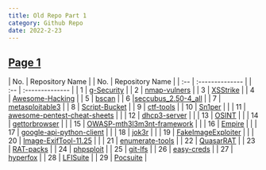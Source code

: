 ```yaml
---
title: Old Repo Part 1
category: Github Repo
date: 2022-2-23
---
```

## [Page 1](https://github.com/orgs/oneplus-x/repositories?page=1)

| No. | Repository Name | | No. | Repository Name |
| :-- | :-------------- | | :-- | :-------------- |
| 1 | [g-Security](https://github.com/oneplus-x/g-Security/archive/refs/heads/master.zip) |
| 2 | [nmap-vulners](https://github.com/oneplus-x/nmap-vulners/archive/refs/heads/master.zip) |
| 3 | [XSStrike](https://github.com/oneplus-x/XSStrike/archive/refs/heads/master.zip) |
| 4 | [Awesome-Hacking](https://github.com/oneplus-x/Awesome-Hacking/archive/refs/heads/master.zip) |
| 5 | [bscan](https://github.com/oneplus-x/bscan/archive/refs/heads/master.zip) |
| 6 |[seccubus_2.50-4_all](https://github.com/oneplus-x/seccubus_2.50-4_all/archive/refs/heads/master.zip) |
| 7 | [metasploitable3](https://github.com/oneplus-x/metasploitable3/archive/refs/heads/master.zip) |
| 8 | [Script-Bucket](https://github.com/oneplus-x/Script-Bucket/archive/refs/heads/master.zip) |
| 9 | [ctf-tools](https://github.com/oneplus-x/ctf-tools/archive/refs/heads/master.zip) |
| 10 | [Sn1per](https://github.com/oneplus-x/Sn1per/archive/refs/heads/master.zip) | |
| 11 | [awesome-pentest-cheat-sheets](https://github.com/oneplus-x/awesome-pentest-cheat-sheets/archive/refs/heads/master.zip) | |
| 12 | [dhcp3-server](https://github.com/oneplus-x/dhcp3-server/archive/refs/heads/master.zip) | |
| 13 | [OSINT](https://github.com/oneplus-x/OSINT/archive/refs/heads/master.zip) | |
| 14 | [gettorbrowser](https://github.com/oneplus-x/gettorbrowser/archive/refs/heads/master.zip) | |
| 15 | [OWASP-mth3l3m3nt-framework](https://github.com/oneplus-x/OWASP-mth3l3m3nt-framework/archive/refs/heads/master.zip) | |
| 16 | [Empire](https://github.com/oneplus-x/Empire/archive/refs/heads/master.zip) | |
| 17 | [google-api-python-client](https://github.com/oneplus-x/google-api-python-client/archive/refs/heads/master.zip) | |
| 18 | [jok3r](https://github.com/oneplus-x/jok3r/archive/refs/heads/master.zip) | |
| 19 | [FakeImageExploiter](https://github.com/oneplus-x/FakeImageExploiter/archive/refs/heads/master.zip) | |
| 20 | [Image-ExifTool-11.25](https://github.com/oneplus-x/Image-ExifTool-11.25/archive/refs/heads/master.zip) | |
| 21 | [enumerate-tools](https://github.com/oneplus-x/enumerate-tools/archive/refs/heads/master.zip) |
| 22 | [QuasarRAT](https://github.com/oneplus-x/QuasarRAT/archive/refs/heads/master.zip) |
| 23 | [RAT-packs](https://github.com/oneplus-x/RAT-packs/archive/refs/heads/master.zip) |
| 24 | [phpsploit](https://github.com/oneplus-x/phpsploit/archive/refs/heads/master.zip) |
| 25 | [git-lfs](https://github.com/oneplus-x/git-lfs/archive/refs/heads/master.zip) |
| 26 | [easy-creds](https://github.com/oneplus-x/easy-creds/archive/refs/heads/master.zip) |
| 27 | [hyperfox](https://github.com/oneplus-x/hyperfox/archive/refs/heads/master.zip) |
| 28 | [LFISuite](https://github.com/oneplus-x/LFISuite/archive/refs/heads/master.zip) |
| 29 | [Pocsuite](https://github.com/oneplus-x/Pocsuite/archive/refs/heads/master.zip) |
